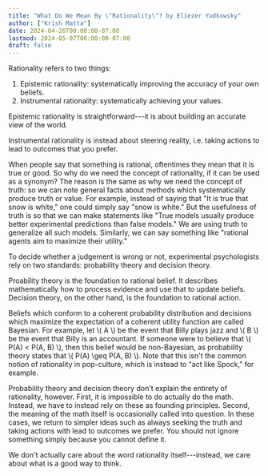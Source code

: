 ```yaml
---
title: "What Do We Mean By \"Rationality\"? by Eliezer Yudkowsky"
author: ["Krish Matta"]
date: 2024-04-26T00:00:00-07:00
lastmod: 2024-05-07T00:00:00-07:00
draft: false
---
```


Rationality refers to two things:

1.  Epistemic rationality: systematically improving the accuracy of your own beliefs.
2.  Instrumental rationality: systematically achieving your values.

Epistemic rationality is straightforward---it is about building an accurate view of the world.

Instrumental rationality is instead about steering reality, i.e. taking actions to lead to outcomes that you prefer.

When people say that something is rational, oftentimes they mean that it is true or good. So why do we need the concept of rationality, if it can be used as a synonym? The reason is the same as why we need the concept of truth: so we can note general facts about methods which systematically produce truth or value. For example, instead of saying that "It is true that snow is white," one could simply say "snow is white." But the usefulness of truth is so that we can make statements like "True models usually produce better experimental predictions than false models." We are using truth to generalize all such models. Similarly, we can say something like "rational agents aim to maximize their utility."

To decide whether a judgement is wrong or not, experimental psychologists rely on two standards: probability theory and decision theory.

Proability theory is the foundation to rational belief. It describes mathematically how to process evidence and use that to update beliefs. Decision theory, on the other hand, is the foundation to rational action.

Beliefs which conform to a coherent probability distribution and decisions which maximize the expectation of a coherent utility function are called Bayesian. For example, let \\( A \\) be the event that Billy plays jazz and \\( B \\) be the event that Billy is an accountant. If someone were to believe that \\( P(A) < P(A, B) \\), then this belief would be non-Bayesian, as probability theory states that \\( P(A) \geq P(A, B) \\). Note that this isn't the common notion of rationality in pop-culture, which is instead to "act like Spock," for example.

Probability theory and decision theory don't explain the entirety of rationality, however. First, it is impossible to do actually do the math. Instead, we have to instead rely on these as founding principles. Second, the meaning of the math itself is occasionally called into question. In these cases, we return to simpler ideas such as always seeking the truth and taking actions with lead to outcomes we prefer. You should not ignore something simply because you cannot define it.

We don't actually care about the word rationality itself---instead, we care about what is a good way to think.
